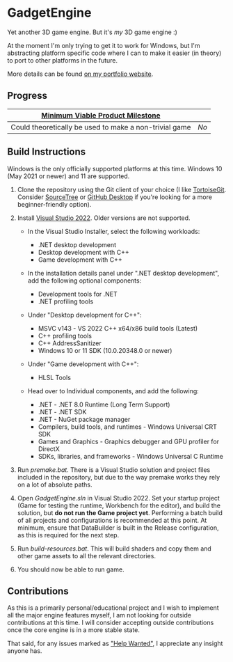 # GadgetEngine

Yet another 3D game engine. But it's *my* 3D game engine :)

At the moment I'm only trying to get it to work for Windows, but I'm abstracting platform specific code where I can to make it easier (in theory) to port to other platforms in the future.

More details can be found [on my portfolio website](https://gamesbycarter.wordpress.com/2022/06/22/gadget-engine-c/).

Progress
---
| [Minimum Viable Product Milestone](https://github.com/ShikenNuggets/GadgetEngine/milestone/1) |  |
|-------------------------------------------------------------|--|
| Could theoretically be used to make a non-trivial game | *No* |

Build Instructions
---
Windows is the only officially supported platforms at this time. Windows 10 (May 2021 or newer) and 11 are supported.
1. Clone the repository using the Git client of your choice (I like [TortoiseGit](https://tortoisegit.org/). Consider [SourceTree](https://www.sourcetreeapp.com/) or [GitHub Desktop](https://desktop.github.com/) if you're looking for a more beginner-friendly option).

2. Install [Visual Studio 2022](https://visualstudio.microsoft.com/downloads/). Older versions are not supported.
   * In the Visual Studio Installer, select the following workloads:
     * .NET desktop development
     * Desktop development with C++
     * Game development with C++
   * In the installation details panel under ".NET desktop development", add the following optional components:
       * Development tools for .NET
       * .NET profiling tools
   * Under "Desktop development for C++":
       * MSVC v143 - VS 2022 C++ x64/x86 build tools (Latest)
       * C++ profiling tools
       * C++ AddressSanitizer
       * Windows 10 or 11 SDK (10.0.20348.0 or newer)
   * Under "Game development with C++":
       * HLSL Tools
    
   * Head over to Individual components, and add the following:
       * .NET - .NET 8.0 Runtime (Long Term Support)
       * .NET - .NET SDK
       * .NET - NuGet package manager
       * Compilers, build tools, and runtimes - Windows Universal CRT SDK
       * Games and Graphics - Graphics debugger and GPU profiler for DirectX
       * SDKs, libraries, and frameworks - Windows Universal C Runtime

3. Run _premake.bat_. There is a Visual Studio solution and project files included in the repository, but due to the way premake works they rely on a lot of absolute paths.
4. Open _GadgetEngine.sln_ in Visual Studio 2022. Set your startup project (Game for testing the runtime, Workbench for the editor), and build the solution, but **do not run the Game project yet**. Performing a batch build of all projects and configurations is recommended at this point. At minimum, ensure that DataBuilder is built in the Release configuration, as this is required for the next step.
5. Run _build-resources.bat_. This will build shaders and copy them and other game assets to all the relevant directories.
6. You should now be able to run game.

Contributions
---
As this is a primarily personal/educational project and I wish to implement all the major engine features myself, I am not looking for outside contributions at this time. I will consider accepting outside contributions once the core engine is in a more stable state.

That said, for any issues marked as ["Help Wanted"](https://github.com/ShikenNuggets/GadgetEngine/issues?q=is%3Aopen+is%3Aissue+label%3A%22Help+Wanted%22), I appreciate any insight anyone has.
